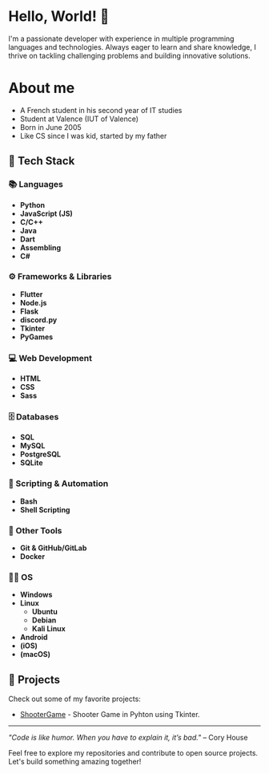 # Hello, World! 👋

I'm a passionate developer with experience in multiple programming languages and technologies. Always eager to learn and share knowledge, I thrive on tackling challenging problems and building innovative solutions.

# About me 

- A French student in his second year of IT studies
- Student at Valence (IUT of Valence)
- Born in June 2005
- Like CS since I was kid, started by my father

## 🌟 Tech Stack

### 📚 Languages
- **Python**
- **JavaScript (JS)**
- **C/C++**
- **Java**
- **Dart**
- **Assembling**
- **C#**

### ⚙️ Frameworks & Libraries
- **Flutter**
- **Node.js**
- **Flask**
- **discord.py**
- **Tkinter**
- **PyGames**

### 💻 Web Development
- **HTML**
- **CSS**
- **Sass**

### 🗄️ Databases
- **SQL**
- **MySQL**
- **PostgreSQL**
- **SQLite**

### 💾 Scripting & Automation
- **Bash**
- **Shell Scripting**

### 🔌 Other Tools
- **Git & GitHub/GitLab**
- **Docker**

### 👨‍💻 OS
- **Windows**
- **Linux**
  - **Ubuntu**
  - **Debian**
  - **Kali Linux**
- **Android**
- **(iOS)**
- **(macOS)** 

## 🚀 Projects

Check out some of my favorite projects:
- [ShooterGame](https://github.com/endercreeps/Jeu-de-tir) - Shooter Game in Pyhton using Tkinter.

---

*"Code is like humor. When you have to explain it, it’s bad."* – Cory House

Feel free to explore my repositories and contribute to open source projects. Let's build something amazing together!

